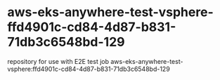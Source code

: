# aws-eks-anywhere-test-vsphere-ffd4901c-cd84-4d87-b831-71db3c6548bd-129
repository for use with E2E test job aws-eks-anywhere-test-vsphere:ffd4901c-cd84-4d87-b831-71db3c6548bd-129
